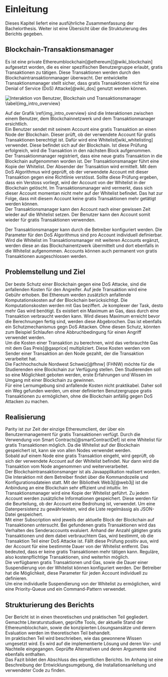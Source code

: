 # Einleitung

Dieses Kapitel liefert eine ausführliche Zusammenfassung der Bachelorthesis. Weiter ist
eine Übersicht über die Strukturierung des Berichts gegeben. 

## Blockchain-Transaktionsmanager

Es ist eine private Ethereumblockchain[@ethereum][@wiki_blockchain] aufgesetzt worden, die es einer
spezifischen Benutzergruppe erlaubt, gratis Transaktionen zu tätigen. Diese
Transaktionen werden durch den Blockchaintransaktionmanager überwacht. Der
entwickelte Transaktionsmanager stellt sicher, dass gratis Transaktionen
nicht für eine Denial of Service (DoS) Attacke[@wiki_dos] genutzt werden können.

![Interaktion von Benutzer, Blockchain und Transaktionsmanager \label{img_intro_overview}](images/overview_blockchain_txmanager.png "Übersicht")

Auf der Grafik \ref{img_intro_overview} sind die Interaktionen zwischen einem
Benutzer, dem Blockchainnetzwerk und dem Transaktionmanager ersichtlich.\
Ein Benutzer sendet mit seinem Account eine gratis Transaktion an einen Node der
Blockchain. Dieser prüft, ob der verwendete Account für gratis Transaktionen
berechtigt ist. Dafür wird eine Whitelist[wiki_whitelisting] verwendet. Diese
befindet sich auf der Blockchain. Ist diese Prüfung erfolgreich, wird die
Transaktion in den nächsten Block aufgenommen.\
Der Transaktionmanager registriert, dass eine neue gratis Transaktion in die
Blockchain aufgenommen worden ist. Der Transaktionsmanager führt eine Kopie der
Whitelist. Der Absender der Transaktion wird ermittelt. Mit dem DoS Algorithmus
wird geprüft, ob der verwendete Account mit dieser Transaktion gegen eine
Richtlinie verstösst. Sollte diese Prüfung ergeben, dass ein Verstoss vorliegt,
wird der Account von der Whitelist in der Blockchain gelöscht. Im
Transaktionsmanager wird vermerkt, dass sich dieser Account momentan nicht mehr
auf der Whitelist befindet. Das hat zur Folge, dass mit diesem Account keine
gratis Transaktionen mehr getätigt werden können.\
Der Transaktionsmanager kann den Account nach einer gewissen Zeit wieder auf die
Whitelist setzen. Der Benutzer kann den Account somit wieder für gratis
Transaktionen verwenden.

Der Transaktionsmanager kann durch die Betreiber konfiguriert werden. Die
Parameter für den DoS Algorithmus sind pro Account individuell definierbar.\
Wird die Whitelist im Transaktionsmanager mit weiteren Accounts ergänzt, werden
diese an das Blockchainentzwerk übermittelt und dort ebenfalls in die Whitelist
aufgenommen. Accounts können auch permanent von gratis Transaktionen
ausgeschlossen werden.  

## Problemstellung und Ziel

Der beste Schutz einer Blockchain gegen eine DoS Attacke, sind die anfallenden
Kosten für den Angreifer. Auf jede Transaktion wird eine Gebühr erhoben. Bei
Ethereum werden zusätzlich anfallende Komputationskosten auf der Blockchain
berücksichtigt. Die Komputationskosten werden mit Gas beziffert. Je komplexer
der Task, desto mehr Gas wird benötigt. Es existiert ein Maximum an Gas, dass
durch eine Transaktion verbraucht werden kann. Wird dieses Maximum erreicht
bevor die Berechnungen fertig sind, werden diese Abgebrochen. Das ist ebenfalls
ein Schutzmechanismus gegn DoS Attacken. Ohne diesen Schutz, könnten zum
Beispiel Schlaufen ohne Abbruchbedingung für einen Angriff verwendet werden.\
Um die Kosten einer Transaktion zu berechnen, wird das verbrauchte Gas mit dem
Gas Preis[@gasprice] multipliziert. Diese Kosten werden vom Sender einer
Transaktion an den Node gezahlt, der die Transaktion verarbeitet hat.\
Die Fachhochschule Nordwest Schweiz[@fhnw] (FHNW) möchte für die Studierenden
eine Blockchain zur Verfügung stellen. Den Studierenden soll so eine Möglichkeit
geboten werden, erste Erfahrungen und Wissen im Umgang mit einer Blockchain zu
gewinnen.\
Für eine Lernumgebung sind anfallende Kosten nicht praktikabel. Daher soll ein Weg
gefunden werden, um einer definierten Benutzergruppe gratis Transaktionen zu
ermöglichen, ohne die Blockchain anfällig gegen DoS Attacken zu machen.  

## Realisierung

Parity ist zur Zeit der einzige Ethereumclient, der über ein Benutzermanagement
für gratis Transaktionen verfügt. Durch die Verwendung von Smart
Contracts[@smartContractDef] ist eine Whitelist für gratis Transaktionen
möglich. Da die Whitelist auf der Blockchain gespeichert ist, kann sie von allen
Nodes verwendet werden.\
Sobald auf einem Node eine gratis Transaktion eingeht, wird geprüft, ob sich der
verwendete Account auf der Whitelist befindet. Nur dann wird die Transaktion
vom Node angenommen und weiterverarbeitet.\
Der Blockchaintransaktionsmanger ist als Javaapplikation realisert worden. Die
Interaktion mit dem Betreiber findet über die Kommandozeile und
Konfigurationsdateien statt. Mit der Bibliothek Web3j[@web3j] ist die Anbindung
an eine Blockchain sehr effizient und intuitiv. Im Transaktionsmanager wird eine
Kopie der Whitelist geführt. Zu jedem Account werden zusätzliche Informationen
gespeichert. Diese werden für die Beurteilung, ob der Account eine Bedrohung
ist, verwendet. Um eine Datenpersistenz zu gewährleisten, wird die Liste
regelmässig als JSON-Datei gespeichert.\
Mit einer Subscription wird jeweils der aktuelle Block der Blockchain auf
Transaktionen untersucht. Bei gefundenen gratis Transaktionen wird das Verhalten
des Senderaccounts evaluiert. Anhand der Anzahl gätigten gratis Transaktionen und dem
dabei verbrauchtem Gas, wird bestimmt, ob die Transaktion Teil einer DoS Attacke
ist. Fällt diese Prüfung positiv aus, wird der Account für eine bestimmte Dauer
von der Whitelist entfernt. Das bedeuted, dass er keine gratis Transaktionen
mehr tätigen kann. Reguläre, also kostenpflichtige Transaktionen, sind weiterhin
möglich.\
Die verfügbaren gratis Transaktionen und Gas, sowie die Dauer einer
Suspendierung von der Whitelist können konfiguriert werden. Der Betreiber hat
die Möglichkeit, diese Parameter für jeden Account individuell zu definieren.\
Um eine individuelle Suspendierung von der Whitelist zu ermöglichen, wird eine
Priority-Queue und ein Command-Pattern verwendet. 


## Strukturierung des Berichts

 Der Bericht ist in einen theoretischen und praktischen Teil gegliedert.
 Gemachte Literaturstudiuen, geprüfte Tools, der aktuelle Stand der
 Ethereumblockchain, sowie die konzipierten Lösungsansätze und derern Evaluation
 werden im theoretischen Teil behandelt.\
 Im praktischen Teil wird beschrieben, wie das gewonnene Wissen umgesetzt wird.
 Es wird auf die implementierte Lösung und deren Vor- und Nachteile eingegangen.
 Geprüfte Alternativen und deren Argumente sind ebenfalls enthalten.\
 Das Fazit bildet den Abschluss des eigentlichen Berichts. Im Anhang ist eine
 Beschreibung der Entwicklungsumgebung, die Installationsanleitung und
 verwendeter Code zu finden. 

